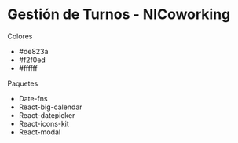 # Gestión de Turnos - NICoworking


Colores
- #de823a
- #f2f0ed
- #ffffff

Paquetes
- Date-fns
- React-big-calendar
- React-datepicker
- React-icons-kit
- React-modal


